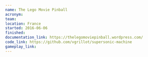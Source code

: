 ```yaml
---
name: The Lego Movie Pinball
acronym:
team:
location: France
started: 2016-06-06
finished:
documentation_link: https://thelegomoviepinball.wordpress.com/
code_link: https://github.com/vgrillot/supersonic-machine
gameplay_link:
---
```

